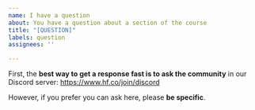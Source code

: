 ```yaml
---
name: I have a question
about: You have a question about a section of the course
title: "[QUESTION]"
labels: question
assignees: ''

---
```


First, the **best way to get a response fast is to ask the community** in our Discord server: https://www.hf.co/join/discord

However, if you prefer you can ask here, please **be specific**.
